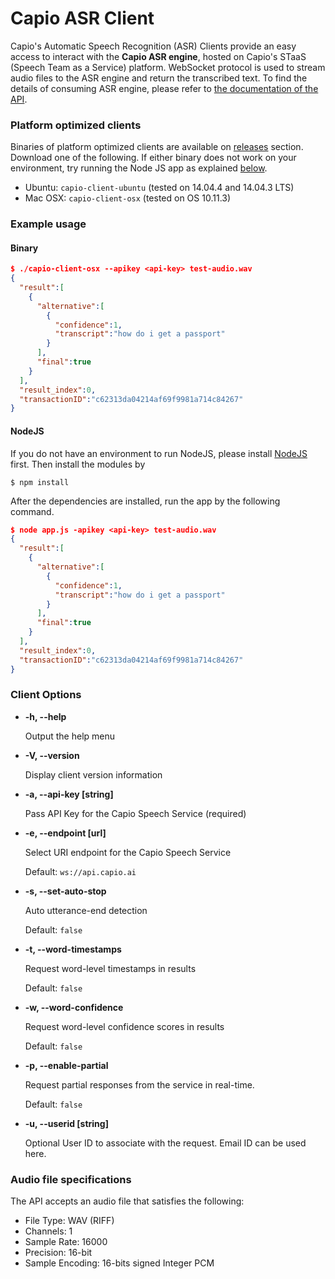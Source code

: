# Capio ASR Client

Capio's Automatic Speech Recognition (ASR) Clients provide an easy access to interact with the  **Capio ASR engine**, hosted on Capio's STaaS (Speech Team as a Service) platform. WebSocket protocol is used to stream audio files to the ASR engine and return the transcribed text. To find the details of consuming ASR engine, please refer to [the documentation of the API](https://capio.readme.io/docs/transcription-streaming-api).

### Platform optimized clients
Binaries of platform optimized clients are available on [releases](https://github.com/capioai/NodeJS.transcription.client/releases) section. Download one of the following. If either binary does not work on your environment, try running the Node JS app as explained [below](#NodeJS).
- Ubuntu: ```capio-client-ubuntu``` (tested on 14.04.4 and 14.04.3 LTS)
- Mac OSX: ```capio-client-osx``` (tested on OS 10.11.3)

### Example usage

#### Binary

```JSON
$ ./capio-client-osx --apikey <api-key> test-audio.wav
{  
  "result":[  
    {  
      "alternative":[  
        {  
          "confidence":1,
          "transcript":"how do i get a passport"
        }
      ],
      "final":true
    }
  ],
  "result_index":0,
  "transactionID":"c62313da04214af69f9981a714c84267"
}
```


#### <a name="NodeJS"></a>NodeJS
If you do not have an environment to run NodeJS, please install [NodeJS](https://nodejs.org/en/) first. Then install the modules by
```
$ npm install
```
After the dependencies are installed, run the app by the following command.
```JSON
$ node app.js -apikey <api-key> test-audio.wav
{  
  "result":[  
    {  
      "alternative":[  
        {  
          "confidence":1,
          "transcript":"how do i get a passport"
        }
      ],
      "final":true
    }
  ],
  "result_index":0,
  "transactionID":"c62313da04214af69f9981a714c84267"
}
```

### Client Options
- **-h, --help**

	Output the help menu
- **-V, --version**

	Display client version information
- **-a, --api-key [string]**

	Pass API Key for the Capio Speech Service (required)
- **-e, --endpoint [url]**

	Select URI endpoint for the Capio Speech Service

	Default: ```ws://api.capio.ai```
- **-s, --set-auto-stop**

	 Auto utterance-end detection

	 Default: ```false```
- **-t, --word-timestamps**

	 Request word-level timestamps in results

	 Default: ```false```
- **-w, --word-confidence**

	 Request word-level confidence scores in results

	 Default: ```false```	 
- **-p, --enable-partial**

	Request partial responses from the service in real-time.

	Default: ```false```
- **-u, --userid [string]**

	Optional User ID to associate with the request. Email ID can be used here.

### Audio file specifications
The API accepts an audio file that satisfies the following:
- File Type: WAV (RIFF)
- Channels: 1
- Sample Rate: 16000
- Precision: 16-bit
- Sample Encoding: 16-bits signed Integer PCM
